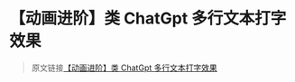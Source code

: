 # 【动画进阶】类 ChatGpt 多行文本打字效果

> 原文链接[【动画进阶】类 ChatGpt 多行文本打字效果](https://github.com/chokcoco/iCSS/issues/262)
